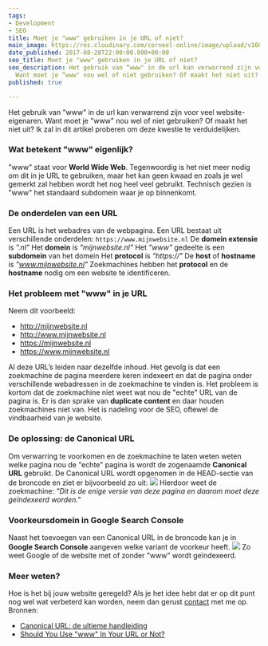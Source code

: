 ```yaml
---
tags:
- Development
- SEO
title: Moet je "www" gebruiken in je URL of niet?
main_image: https://res.cloudinary.com/corneel-online/image/upload/v1603361542/corneelonline/www-or-not_n2ouwz.jpg
date_published: 2017-08-28T22:00:00.000+00:00
seo_title: Moet je "www" gebruiken in je URL of niet?
seo_description: Het gebruik van “www" in de url kan verwarrend zijn voor veel website-eigenaren.
  Want moet je “www" nou wel of niet gebruiken? Of maakt het niet uit?
published: true

---
```

Het gebruik van "www" in de url kan verwarrend zijn voor veel website-eigenaren. Want moet je "www" nou wel of niet gebruiken? Of maakt het niet uit? Ik zal in dit artikel proberen om deze kwestie te verduidelijken.

### Wat betekent "www" eigenlijk?

"www" staat voor **World Wide Web**. Tegenwoordig is het niet meer nodig om dit in je URL te gebruiken, maar het kan geen kwaad en zoals je wel gemerkt zal hebben wordt het nog heel veel gebruikt. Technisch gezien is "www" het standaard subdomein waar je op binnenkomt.

### De onderdelen van een URL

Een URL is het webadres van de webpagina. Een URL bestaat uit verschillende onderdelen: `https://www.mijnwebsite.nl` De **domein extensie** is _".nl"_ Het **domein** is _"mijnwebsite.nl"_ Het _"www"_ gedeelte is een **subdomein** van het domein Het **protocol** is _"https://"_ De **host** of **hostname** is _"www.mijnwebsite.nl"_ Zoekmachines hebben het **protocol** en de **hostname** nodig om een website te identificeren.

### Het probleem met "www" in je URL

Neem dit voorbeeld:

*   http://mijnwebsite.nl
*   http://www.mijnwebsite.nl
*   https://mijnwebsite.nl
*   https://www.mijnwebsite.nl

Al deze URL’s leiden naar dezelfde inhoud. Het gevolg is dat een zoekmachine de pagina meerdere keren indexeert en dat de pagina onder verschillende webadressen in de zoekmachine te vinden is. Het probleem is kortom dat de zoekmachine niet weet wat nou de "echte" URL van de pagina is. Er is dan sprake van **duplicate content** en daar houden zoekmachines niet van. Het is nadeling voor de SEO, oftewel de vindbaarheid van je website.

### De oplossing: de Canonical URL

Om verwarring te voorkomen en de zoekmachine te laten weten weten welke pagina nou de "echte" pagina is wordt de zogenaamde **Canonical URL** gebruikt. De Canonical URL wordt opgenomen in de HEAD-sectie van de broncode en ziet er bijvoorbeeld zo uit: ![](https://www.corneelonline.nl/wp-content/uploads/2017/08/canonical-url.png) Hierdoor weet de zoekmachine: _"Dit is de enige versie van deze pagina en daarom moet deze geïndexeerd worden."_

### Voorkeursdomein in Google Search Console

Naast het toevoegen van een Canonical URL in de broncode kan je in **Google Search Console** aangeven welke variant de voorkeur heeft. ![](https://www.corneelonline.nl/wp-content/uploads/2017/08/google-search-cobnsole.png) Zo weet Google of de website met of zonder "www" wordt geïndexeerd.

### Meer weten?

Hoe is het bij jouw website geregeld? Als je het idee hebt dat er op dit punt nog wel wat verbeterd kan worden, neem dan gerust [contact](https://www.corneelonline.nl/contact/) met me op. Bronnen:

*   [Canonical URL: de ultieme handleiding](https://www.contentking.nl/academy/canonical/)
*   [Should You Use "www" In Your URL or Not?](https://ithemes.com/2017/01/09/www-in-url-domain/)